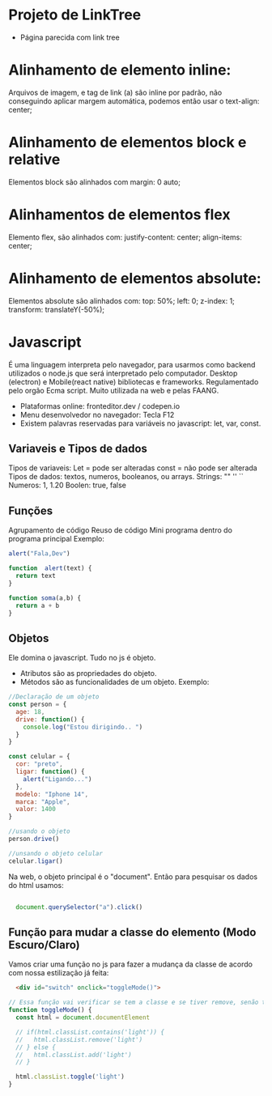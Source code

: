 # Projeto de LinkTree

- Página parecida com link tree


# Alinhamento de elemento inline:

Arquivos de imagem, e tag de link (a) são inline por padrão, não conseguindo aplicar margem automática, 
podemos então usar o text-align: center;

# Alinhamento de elementos block e relative

Elementos block são alinhados com
margin: 0 auto;

# Alinhamentos de elementos flex
Elemento flex, são alinhados com:
justify-content: center;
align-items: center;

# Alinhamento de elementos absolute:
Elementos absolute são alinhados com:
top: 50%;
left: 0;
z-index: 1;
transform: translateY(-50%);

# Javascript
É uma linguagem interpreta pelo navegador,
para usarmos como backend utilizados o node.js que será interpretado pelo computador. Desktop (electron) e Mobile(react native) bibliotecas e frameworks. Regulamentado pelo orgão Ecma script. Muito utilizada na web e pelas FAANG.
- Plataformas online: fronteditor.dev / codepen.io
- Menu desenvolvedor no navegador: Tecla F12
- Existem palavras reservadas para variáveis no javascript: let, var, const.

## Variaveis e Tipos de dados
Tipos de variaveis:
  Let = pode ser alteradas
  const = não pode ser alterada
Tipos de dados: textos, numeros, booleanos, ou arrays.
  Strings: "" '' ``
  Numeros: 1, 1.20
  Boolen: true, false

## Funções
Agrupamento de código
Reuso de código
Mini programa dentro do programa principal
Exemplo:
```javascript
alert("Fala,Dev")

function  alert(text) {
  return text
}

function soma(a,b) {
  return a + b
}
```

## Objetos
Ele domina o javascript.
Tudo no js é objeto.
- Atributos são as propriedades do objeto.
- Métodos são as funcionalidades de um objeto.
Exemplo:

```javascript
//Declaração de um objeto
const person = {
  age: 18,
  drive: function() {
    console.log("Estou dirigindo.. ")
  }
}

const celular = {
  cor: "preto",
  ligar: function() {
    alert("Ligando...")
  },
  modelo: "Iphone 14",
  marca: "Apple",
  valor: 1400
}

//usando o objeto
person.drive()

//unsando o objeto celular
celular.ligar()

```

Na web, o objeto principal é o "document". Então para pesquisar os dados do html usamos: 
```javascript

  document.querySelector("a").click()
```

## Função para mudar a classe do elemento (Modo Escuro/Claro)
Vamos criar uma função no js para fazer a mudança da classe de
acordo com nossa estilização já feita:
```html
  <div id="switch" onclick="toggleMode()">
```

```javascript
// Essa função vai verificar se tem a classe e se tiver remove, senão tiver ele adiciona a classe.
function toggleMode() {
  const html = document.documentElement

  // if(html.classList.contains('light')) {
  //   html.classList.remove('light')
  // } else {
  //   html.classList.add('light')
  // }

  html.classList.toggle('light')
}
```